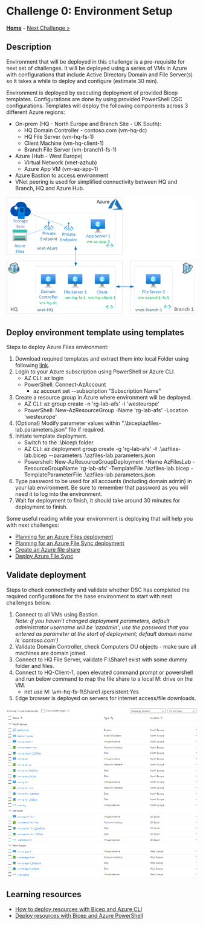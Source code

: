 # Challenge 0: Environment Setup

**[Home](../README.md)** - [Next Challenge >](./Challenge-01-set_files_and_filesync.md)

## Description

Environment that will be deployed in this challenge is a pre-requisite for next set of challenges. It will be deployed using a series of VMs in Azure with configurations that include Active Directory Domain and File Server(s) so it takes a while to deploy and configure (estimate 30 min).

Environment is deployed by executing deployment of provided Bicep templates. Configurations are done by using provided PowerShell DSC configurations. Templates will deploy the following components across 3 different Azure regions:
- On-prem (HQ - North Europe and Branch Site - UK South):
    - HQ Domain Controller - contoso.com (vm-hq-dc)
    - HQ File Server (vm-hq-fs-1)
    - Client Machine (vm-hq-client-1)
    - Branch File Server (vm-branch1-fs-1)
- Azure (Hub - West Europe)
    - Virtual Network (vnet-azhub)
    - Azure App VM (vm-az-app-1)
- Azure Bastion to access environment
- VNet peering is used for simplified connectivity between HQ and Branch, HQ and Azure Hub.

![Architecture diagram illustrating an environment for Azure Files environment](../images/1-architecture-diagram.png)

## Deploy environment template using templates

Steps to deploy Azure Files environment:

1. Download required templates and extract them into local Folder using following [link](https://minhaskamal.github.io/DownGit/#/home?url=https://github.com/akasnik/WhatTheHack/tree/master/046-AzureFiles/Student/Resources).
1. Login to your Azure subscription using PowerShell or Azure CLI.
    - AZ CLI: az login
    - PowerShell: Connect-AzAccount
        - az account set --subscription "Subscription Name"
1. Create a resource group in Azure where environment will be deployed.
    - AZ CLI: az group create -n 'rg-lab-afs' -l 'westeurope'
    - PowerShell: New-AzResourceGroup -Name 'rg-lab-afs' -Location 'westeurope'
1. (Optional) Modify parameter values within ".\bicep\azfiles-lab.parameters.json" file if required.
1. Initiate template deployment.
    - Switch to the .\bicep\ folder. 
    - AZ CLI:  az deployment group create -g 'rg-lab-afs' -f .\azfiles-lab.bicep --parameters .\azfiles-lab.parameters.json
    - Powershell: New-AzResourceGroupDeployment -Name AzFilesLab -ResourceGroupName 'rg-lab-afs' -TemplateFile .\azfiles-lab.bicep -TemplateParameterFile .\azfiles-lab.parameters.json
1. Type password to be used for all accounts (including domain admin) in your lab environment. Be sure to remember that password as you will need it to log into the environment.
1. Wait for deployment to finish, it should take around 30 minutes for deployment to finish.

Some useful reading while your environment is deploying that will help you with next challenges:
- [Planning for an Azure Files deployment](https://docs.microsoft.com/azure/storage/files/storage-files-planning)
- [Planning for an Azure File Sync deployment](https://docs.microsoft.com/azure/storage/file-sync/file-sync-planning)
- [Create an Azure file share](https://docs.microsoft.com/azure/storage/files/storage-how-to-create-file-share)
- [Deploy Azure File Sync](https://docs.microsoft.com/azure/storage/file-sync/file-sync-deployment-guide)

## Validate deployment
Steps to check connectivity and validate whether DSC has completed the required configurations for the base environment to start with next challenges below.

1. Connect to all VMs using Bastion.  
*Note: if you haven't changed deployment parameters, default administrator username will be 'azadmin'; use the password that you entered as parameter at the start of deployment; default domain name is 'contoso.com')*
1. Validate Domain Controller, check Computers OU objects - make sure all machines are domain joined.
1. Connect to HQ File Server, validate F:\Share1 exist with some dummy folder and files.
1. Connect to HQ-Client-1, open elevated command prompt or powershell and run below command to map the file share to a local M: drive on the VM.
    - net use M: \\vm-hq-fs-1\Share1 /persistent:Yes
1. Edge browser is deployed on servers for internet access/file downloads.

![Portal view of lab environment deployed](../images/2-lab-resources-deployed.png)

## Learning resources
- [How to deploy resources with Bicep and Azure CLI](https://docs.microsoft.com/en-us/azure/azure-resource-manager/bicep/deploy-cli)
- [Deploy resources with Bicep and Azure PowerShell](https://docs.microsoft.com/en-us/azure/azure-resource-manager/bicep/deploy-powershell)